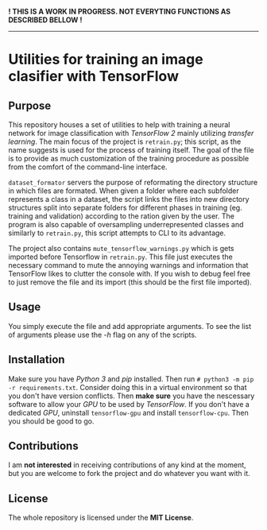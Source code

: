 **! THIS IS A WORK IN PROGRESS. NOT EVERYTING FUNCTIONS AS DESCRIBED BELLOW !**

---

# Utilities for training an image clasifier with TensorFlow

## Purpose

This repository houses a set of utilities to help with training a neural network for image classification with _TensorFlow 2_ mainly utilizing _transfer learning_. The main focus of the project is `retrain.py`; this script, as the name suggests is used for the process of training itself. The goal of the file is to provide as much customization of the training procedure as possible from the comfort of the command-line interface.

`dataset_formator` servers the purpose of reformating the directory structure in which files are formated. When given a folder where each subfolder represents a class in a dataset, the script links the files into new directory structures split into separate folders for different phases in training (eg. training and validation) according to the ration given by the user. The program is also capable of oversampling underrepresented classes and similarly to `retrain.py`, this script attempts to CLI to its advantage.

The project also contains `mute_tensorflow_warnings.py` which is gets imported before Tensorflow in `retrain.py`. This file just executes the necessary command to mute the annoying warnings and information that TensorFlow likes to clutter the console with. If you wish to debug feel free to just remove the file and its import (this should be the first file imported).

## Usage

You simply execute the file and add appropriate arguments. To see the list of arguments please use the _-h_ flag on any of the scripts.

## Installation

Make sure you have _Python 3_ and _pip_ installed. Then run `# python3 -m pip -r requirements.txt`. Consider doing this in a virtual environment so that you don't have version conflicts. Then **make sure** you have the nescessary software to allow your _GPU_ to be used by _TensorFlow_. If you don't have a dedicated _GPU_, uninstall `tensorflow-gpu` and install `tensorflow-cpu`. Then you should be good to go.

## Contributions

I am **not interested** in receiving contributions of any kind at the moment, but you are welcome to fork the project and do whatever you want with it.

## License

The whole repository is licensed under the **MIT License**.

